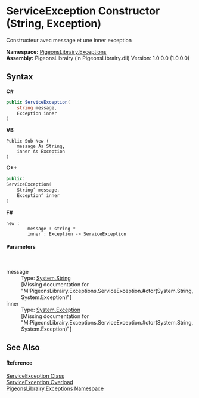 # ServiceException Constructor (String, Exception)
 

Constructeur avec message et une inner exception

**Namespace:**&nbsp;<a href="6bb946cd-863c-03dd-c96c-7d4d2d9342ca">PigeonsLibrairy.Exceptions</a><br />**Assembly:**&nbsp;PigeonsLibrairy (in PigeonsLibrairy.dll) Version: 1.0.0.0 (1.0.0.0)

## Syntax

**C#**<br />
``` C#
public ServiceException(
	string message,
	Exception inner
)
```

**VB**<br />
``` VB
Public Sub New ( 
	message As String,
	inner As Exception
)
```

**C++**<br />
``` C++
public:
ServiceException(
	String^ message, 
	Exception^ inner
)
```

**F#**<br />
``` F#
new : 
        message : string * 
        inner : Exception -> ServiceException
```


#### Parameters
&nbsp;<dl><dt>message</dt><dd>Type: <a href="http://msdn2.microsoft.com/en-us/library/s1wwdcbf" target="_blank">System.String</a><br />\[Missing <param name="message"/> documentation for "M:PigeonsLibrairy.Exceptions.ServiceException.#ctor(System.String,System.Exception)"\]</dd><dt>inner</dt><dd>Type: <a href="http://msdn2.microsoft.com/en-us/library/c18k6c59" target="_blank">System.Exception</a><br />\[Missing <param name="inner"/> documentation for "M:PigeonsLibrairy.Exceptions.ServiceException.#ctor(System.String,System.Exception)"\]</dd></dl>

## See Also


#### Reference
<a href="3fb0cc25-a2a2-201e-204a-5fd48effc5bf">ServiceException Class</a><br /><a href="22728885-febb-e6cd-3e77-e20fd3a82b2c">ServiceException Overload</a><br /><a href="6bb946cd-863c-03dd-c96c-7d4d2d9342ca">PigeonsLibrairy.Exceptions Namespace</a><br />